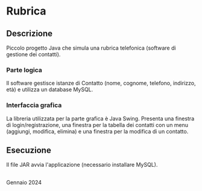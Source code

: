 # Rubrica

## Descrizione

Piccolo progetto Java che simula una rubrica telefonica (software di gestione dei contatti).

### Parte logica

Il software gestisce istanze di Contatto (nome, cognome, telefono, indirizzo, età) e utilizza un database MySQL.

### Interfaccia grafica

La libreria utilizzata per la parte grafica è Java Swing. Presenta una finestra di login/registrazione, una finestra per la tabella dei contatti con un menu (aggiungi, modifica, elimina) e una finestra per la modifica di un contatto.

## Esecuzione

Il file JAR avvia l'applicazione (necessario installare MySQL).

##
Gennaio 2024
